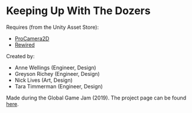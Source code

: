 # Keeping Up With The Dozers

Requires (from the Unity Asset Store):
- [ProCamera2D](https://assetstore.unity.com/packages/tools/camera/pro-camera-2d-the-definitive-2d-2-5d-unity-camera-plugin-42095)
- [Rewired](https://assetstore.unity.com/packages/tools/utilities/rewired-21676)

Created by:
- Anne Wellings (Engineer, Design)
- Greyson Richey (Engineer, Design)
- Nick Lives (Art, Design)
- Tara Timmerman (Engineer, Design)

Made during the Global Game Jam (2019). The project page can be found [here](https://globalgamejam.org/2019/games/keeping-dozers).

